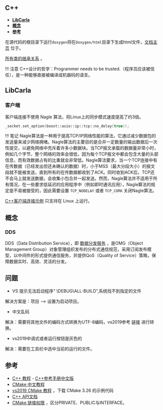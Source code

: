 ## C++

*   [__LibCarla__](#LibCarla)  
*   [__概念__](#idea)  
*   [__参考__](#reference)  

在源代码的根目录下运行`doxygen`将在`Doxygen/html`目录下生成html文件，[文档主页](https://openhutb.github.io/carla_cpp/) 位于。

[所有类的继承关系](https://openhutb.github.io/carla_cpp/inherits.html) 。

!!! 注意
    C++设计的哲学：Programmer needs to be trusted.（程序员应该被信任），是一种能够直接被编译成机器码的语言。

## LibCarla  <span id="LibCarla"></span>

### 客户端

客户端连接不使用 Nagle 算法，将Linux上的同步模式速度提高了约3倍。
```cpp
_socket.set_option(boost::asio::ip::tcp::no_delay(true));
```

!!! 笔记
    Nagle算法是一种用于提高TCP/IP网络性能的算法，它通过减少数据包的发送量来减少网络拥堵。Nagle算法的主要目的是合并一定数量的输出数据后一次性提交，以避免网络中充斥着许多小数据块。当TCP报文承载的数据量非常小时，例如几个字节，整个网络的效率会很低，因为每个TCP报文中都会包含大量的头部信息，而有效数据占有的比重就会非常低。Nagle算法要求，当一个TCP连接中有在传数据（已经发出但还未确认的数据）时，小于MSS（最大分段大小）的报文段就不能被发送，直到所有的在传数据都收到了ACK。同时收到ACK后，TCP还不会马上就发送数据，会收集小包合并一起发送。然而，Nagle算法并不适用于所有情况，在一些要求低延迟的应用程序中（例如即时通讯应用），Nagle算法的规定是不易被接受的，因此需要设置 `TCP_NODELAY` 或者 `TCP_CORK` 关闭Nagle算法。

[C++客户端连接示例](cpp_client.md) 只支持在 Linux 上运行。


## 概念 <span id="idea"></span>

### DDS
DDS（Data Distribution Service），即 [数据分发服务](https://www.cnblogs.com/tomato-haha/p/17696510.html) ，是OMG（Object Management Group）对象管理组织发布的分布式通信规范，采用订阅发布模型，以中间件的形式提供通信服务，并提供QoS（Quality of Service）策略，保障数据实时、高效、灵活的分发。


## 问题
* VS 提示无法启动程序“ \DEBUG\ALL-BUILD”,系统找不到指定的文件

解决方案是：项目 —> 设置为启动项目。


* 中文乱码

解决：需要将其他文件的编码方式转换为UTF-8编码，vs2019参考 [链接](https://www.cnblogs.com/blossomwei/p/17866621.html) 进行转换。

* vs2019中调式或者运行按钮是灰色的

解决：需要在工具栏中选中当前的运行的文件。

## 参考 <span id="reference"></span>
* [C++ 教程](https://zh.cppreference.com/w/cpp) - [C++参考手册中文版](https://c-cpp.com/cpp) 
* [CMake 中文教程](https://cmake-doc.readthedocs.io/zh-cn/latest/guide/tutorial/index.html) 
* [vs2019 CMake 教程](https://learn.microsoft.com/zh-cn/cpp/build/cmake-projects-in-visual-studio?view=msvc-160) ，下载 CMake 3.26 的示例代码
* [C++ API文档](https://cplusplus.com/reference/string/stod/)
* [CMake 链接权限](https://zhuanlan.zhihu.com/p/663367171) ，区分PRIVATE、PUBLIC与INTERFACE。